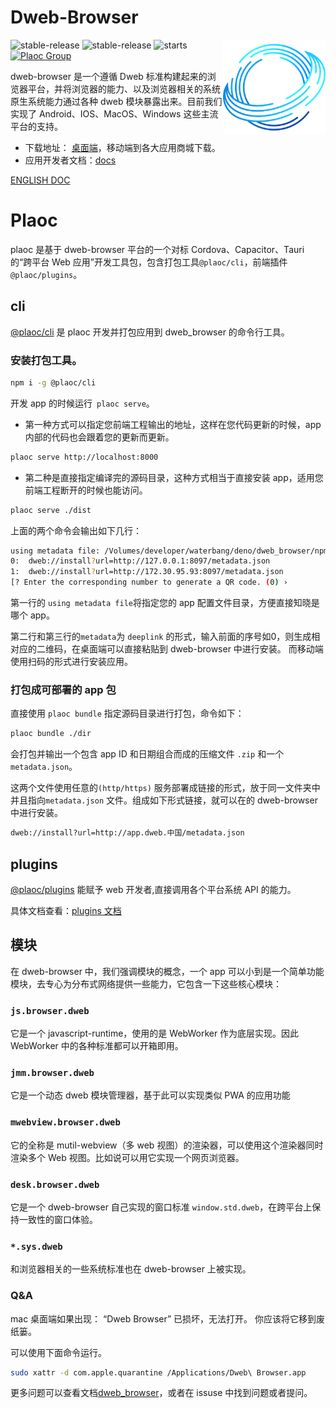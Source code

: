 # Dweb-Browser

<img align="right" src="./assets/browser-icons/web.browser.dweb.svg" height="150px" alt="跨平台分布式应用浏览器">

![stable-release](https://img.shields.io/badge/dweb-browser-success)
![stable-release](https://img.shields.io/badge/dweb-plaoc-orange)
![starts](https://shields.io/github/stars/BioforestChain/dweb_browser)
[![Plaoc Group][plaoc-badge]][plaoc-url]

[plaoc-badge]: https://img.shields.io/badge/plaoc-doc-blue
[plaoc-url]: https://github.com/BioforestChain/dweb_browser-docs

dweb-browser 是一个遵循 Dweb 标准构建起来的浏览器平台，并将浏览器的能力、以及浏览器相关的系统原生系统能力通过各种 dweb 模块暴露出来。目前我们实现了 Android、IOS、MacOS、Windows 这些主流平台的支持。

- 下载地址： [桌面端](https://docs.dweb-browser.org/downloads.html)，移动端到各大应用商城下载。
- 应用开发者文档：[docs](https://docs.dweb-browser.org/)

[ENGLISH DOC](./README_EN.md)

# Plaoc

plaoc 是基于 dweb-browser 平台的一个对标 Cordova、Capacitor、Tauri 的“跨平台 Web 应用”开发工具包，包含打包工具`@plaoc/cli`，前端插件`@plaoc/plugins`。

## cli

[@plaoc/cli](https://www.npmjs.com/package/@plaoc/cli) 是 plaoc 开发并打包应用到 dweb_browser 的命令行工具。

### 安装打包工具。

```bash
npm i -g @plaoc/cli
```

开发 app 的时候运行` plaoc serve`。

- 第一种方式可以指定您前端工程输出的地址，这样在您代码更新的时候，app 内部的代码也会跟着您的更新而更新。

```bash
plaoc serve http://localhost:8000
```

- 第二种是直接指定编译完的源码目录，这种方式相当于直接安装 app，适用您前端工程断开的时候也能访问。

```bash
plaoc serve ./dist
```

上面的两个命令会输出如下几行：

```bash
using metadata file: /Volumes/developer/waterbang/deno/dweb_browser/npm/@plaoc__examples/html-demo/manifest.json
0: 	dweb://install?url=http://127.0.0.1:8097/metadata.json
1: 	dweb://install?url=http://172.30.95.93:8097/metadata.json
[? Enter the corresponding number to generate a QR code. (0) ›
```

第一行的 `using metadata file`将指定您的 app 配置文件目录，方便直接知晓是哪个 app。

第二行和第三行的`metadata`为 `deeplink` 的形式，输入前面的序号如0，则生成相对应的二维码，在桌面端可以直接粘贴到 dweb-browser 中进行安装。
而移动端使用扫码的形式进行安装应用。

### 打包成可部署的 app 包

直接使用 `plaoc bundle` 指定源码目录进行打包，命令如下：

```bash
plaoc bundle ./dir
```

会打包并输出一个包含 app ID 和日期组合而成的压缩文件 `.zip` 和一个 `metadata.json`。

这两个文件使用任意的`(http/https)` 服务部署成链接的形式，放于同一文件夹中并且指向`metadata.json` 文件。组成如下形式链接，就可以在的 dweb-browser 中进行安装。

```bash
dweb://install?url=http://app.dweb.中国/metadata.json
```

## plugins

[@plaoc/plugins](https://www.npmjs.com/package/@plaoc/plugins) 能赋予 web 开发者,直接调用各个平台系统 API 的能力。

具体文档查看：[plugins 文档](https://docs.dweb-browser.org/plugins/web-components.html)

## 模块

在 dweb-browser 中，我们强调模块的概念，一个 app 可以小到是一个简单功能模块，去专心为分布式网络提供一些能力，它包含一下这些核心模块：

### `js.browser.dweb`

它是一个 javascript-runtime，使用的是 WebWorker 作为底层实现。因此 WebWorker 中的各种标准都可以开箱即用。

### `jmm.browser.dweb`

它是一个动态 dweb 模块管理器，基于此可以实现类似 PWA 的应用功能

### `mwebview.browser.dweb`

它的全称是 mutil-webview（多 web 视图）的渲染器，可以使用这个渲染器同时渲染多个 Web 视图。比如说可以用它实现一个网页浏览器。

### `desk.browser.dweb`

它是一个 dweb-browser 自己实现的窗口标准 `window.std.dweb`，在跨平台上保持一致性的窗口体验。

### `*.sys.dweb`

和浏览器相关的一些系统标准也在 dweb-browser 上被实现。

### Q&A

mac 桌面端如果出现： “Dweb Browser” 已损坏，无法打开。 你应该将它移到废纸篓。

可以使用下面命令运行。

```bash
sudo xattr -d com.apple.quarantine /Applications/Dweb\ Browser.app
```

更多问题可以查看文档[dweb_browser](https://docs.dweb-browser.org/)，或者在 issuse 中找到问题或者提问。
